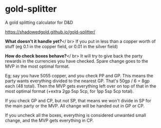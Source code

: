 # gold-splitter
A gold splitting calculator for D&amp;D

https://shadowedgold.github.io/gold-splitter/

**What doesn't it handle yet?**</ br>
If you put in less than a copper worth of stuff (eg 0.1 in the copper field, or 0.01 in the silver field)

**How do check boxes behave?**</ br>
It will try to give back the party rewards in the currencies you have checked. Spare change goes to the MVP in the most optimal format.

Eg; say you have 5055 copper, and you check PP and GP. This means the party wants everything divided to the nearest GP. That's 50gp / 6 = 8gp each (48 total). Then the MVP gets everything left over on top of that in the most optimal format (+extra 2gp 5sp 5cp, for 1pp 5sp 5cp total).

If you check GP and CP, but not SP, that means we won't divide in SP for the main party or the MVP. All change will be handed out in GP or CP.

If you uncheck all the boxes, everything is considered unwanted small change, and the MVP gets everything in CP.
